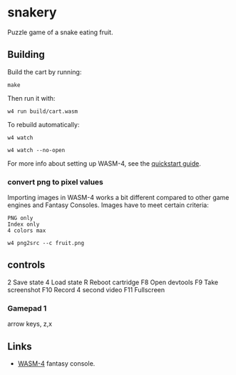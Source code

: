 # snakery 

Puzzle game of a snake eating fruit.

## Building

Build the cart by running:

```shell
make
```

Then run it with:

```shell
w4 run build/cart.wasm
```

To rebuild automatically:

```shell
w4 watch

w4 watch --no-open
```

For more info about setting up WASM-4, see the [quickstart guide](https://wasm4.org/docs/getting-started/setup?code-lang=c#quickstart).

### convert png to pixel values

Importing images in WASM-4 works a bit different compared to other game engines and Fantasy Consoles. Images have to meet certain criteria:

    PNG only
    Index only
    4 colors max

``` shell
w4 png2src --c fruit.png
```

## controls

2	Save state
4	Load state
R	Reboot cartridge
F8	Open devtools
F9	Take screenshot
F10	Record 4 second video
F11	Fullscreen

### Gamepad 1

arrow keys, z,x

## Links

- [WASM-4](https://wasm4.org) fantasy console.
